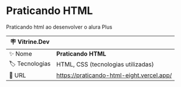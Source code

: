 # Praticando HTML

Praticando html ao desenvolver o alura Plus

| :placard: Vitrine.Dev |     |
| -------------  | --- |
| :sparkles: Nome        | **Praticando HTML**
| :label: Tecnologias | HTML, CSS (tecnologias utilizadas)
| :rocket: URL         | https://praticando-html-eight.vercel.app/
